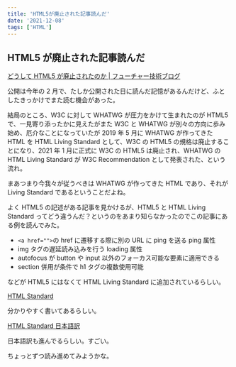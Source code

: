 ```yaml
---
title: 'HTML5が廃止された記事読んだ'
date: '2021-12-08'
tags: ['HTML']
---
```


## HTML5 が廃止された記事読んだ

[どうして HTML5 が廃止されたのか \| フューチャー技術ブログ](https://future-architect.github.io/articles/20210621a/)

公開は今年の 2 月で、たしか公開された日に読んだ記憶があるんだけど、ふとしたきっかけでまた読む機会があった。

結局のところ、W3C に対して WHATWG が圧力をかけて生まれたのが HTML5 で、一見寄り添ったかに見えたがまた W3C と WHATWG が別々の方向に歩み始め、厄介なことになっていたが 2019 年 5 月に WHATWG が作ってきた HTML を HTML Living Standard として、W3C の HTML5 の規格は廃止することになり、2021 年 1 月に正式に W3C の HTML5 は廃止され、WHATWG の HTML Living Standard が W3C Recommendation として発表された、という流れ。

まあつまり今我々が従うべきは WHATWG が作ってきた HTML であり、それが Living Standard であるということだよね。

よく HTML5 の記述がある記事を見かけるが、HTML5 と HTML Living Standard ってどう違うんだ？というのをあまり知らなかったのでこの記事にある例を読んでみた。

- `<a href="">`の href に遷移する際に別の URL に ping を送る ping 属性
- img タグの遅延読み込みを行う loading 属性
- autofocus が button や input 以外のフォーカス可能な要素に適用できる
- section 併用が条件で h1 タグの複数使用可能

などが HTML5 にはなくて HTML Living Standard に追加されているらしい。

[HTML Standard](https://html.spec.whatwg.org/)

分かりやすく書いてあるらしい。

[HTML Standard 日本語訳](https://momdo.github.io/html/)

日本語訳も進んでるらしい。すごい。

ちょっとずつ読み進めてみようかな。
